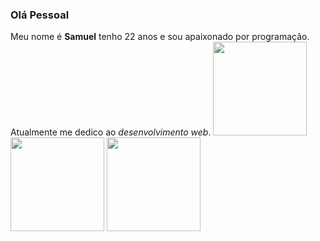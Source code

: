 ### Olá Pessoal

Meu nome é **Samuel** tenho 22 anos e sou apaixonado por programação. Atualmente me dedico ao _desenvolvimento web_. 
<img src="https://upload.wikimedia.org/wikipedia/commons/thumb/6/61/HTML5_logo_and_wordmark.svg/800px-HTML5_logo_and_wordmark.svg.png" width="150px" margin="10px" />
<img src="https://upload.wikimedia.org/wikipedia/commons/thumb/d/d5/CSS3_logo_and_wordmark.svg/800px-CSS3_logo_and_wordmark.svg.png" width="150px" margin="10px"  />
<img src="https://upload.wikimedia.org/wikipedia/commons/thumb/9/99/Unofficial_JavaScript_logo_2.svg/800px-Unofficial_JavaScript_logo_2.svg.png" width="150px"  margin="10px" />



